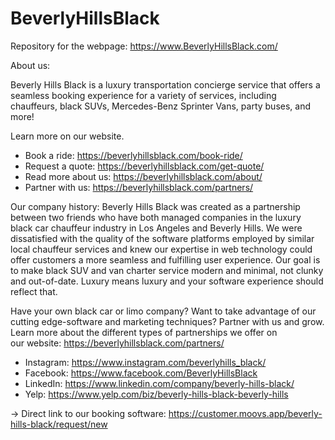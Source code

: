 # BeverlyHillsBlack
Repository for the webpage: https://www.BeverlyHillsBlack.com/

About us:

Beverly Hills Black is a luxury transportation concierge service that offers a seamless booking experience for a variety of services, including chauffeurs, black SUVs, Mercedes-Benz Sprinter Vans, party buses, and more!

Learn more on our website.
- Book a ride: https://beverlyhillsblack.com/book-ride/
- Request a quote: https://beverlyhillsblack.com/get-quote/
- Read more about us: https://beverlyhillsblack.com/about/
- Partner with us: https://beverlyhillsblack.com/partners/

Our company history: Beverly Hills Black was created as a partnership between two friends who have both managed companies in the luxury black car chauffeur industry in Los Angeles and Beverly Hills. We were dissatisfied with the quality of the software platforms employed by similar local chauffeur services and knew our expertise in web technology could offer customers a more seamless and fulfilling user experience. Our goal is to make black SUV and van charter service modern and minimal, not clunky and out-of-date. Luxury means luxury and your software experience should reflect that.

Have your own black car or limo company? Want to take advantage of our cutting edge-software and marketing techniques? Partner with us and grow. Learn more about the different types of partnerships we offer on our website: https://beverlyhillsblack.com/partners/

- Instagram: https://www.instagram.com/beverlyhills_black/
- Facebook: https://www.facebook.com/BeverlyHillsBlack
- LinkedIn: https://www.linkedin.com/company/beverly-hills-black/
- Yelp: https://www.yelp.com/biz/beverly-hills-black-beverly-hills

-> Direct link to our booking software: https://customer.moovs.app/beverly-hills-black/request/new
